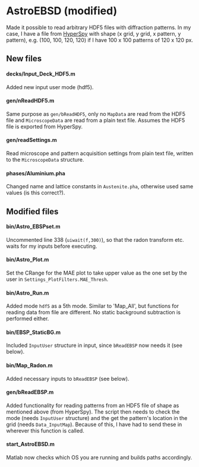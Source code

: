 # AstroEBSD (modified)

Made it possible to read arbitrary HDF5 files with diffraction patterns. In my case, I have a file from [HyperSpy](https://github.com/hyperspy/hyperspy) with shape (x grid, y grid, x pattern, y pattern), e.g. (100, 100, 120, 120) if I have 100 x 100 patterns of 120 x 120 px.

## New files

#### decks/Input_Deck_HDF5.m

Added new input user mode (hdf5).

#### gen/nReadHDF5.m

Same purpose as `gen/bReadHDF5`, only no `MapData` are read from the HDF5 file and `MicroscopeData` are read from a plain text file. Assumes the HDF5 file is exported from HyperSpy.

#### gen/readSettings.m

Read microscope and pattern acquisition settings from plain text file, written to the `MicroscopeData` structure.

#### phases/Aluminium.pha

Changed name and lattice constants in `Austenite.pha`, otherwise used same values (is this correct?).

## Modified files

#### bin/Astro_EBSPset.m

Uncommented line 338 (`uiwait(f,300)`), so that the radon transform etc. waits for my inputs before executing.

#### bin/Astro_Plot.m

Set the CRange for the MAE plot to take upper value as the one set by the user in `Settings_PlotFilters.MAE_Thresh`.

#### bin/Astro_Run.m

Added mode `hdf5` as a 5th mode. Similar to 'Map_All', but functions for reading data from file are different. No static background subtraction is performed either.

#### bin/EBSP_StaticBG.m

Included `InputUser` structure in input, since `bReadEBSP` now needs it (see below).

#### bin/Map_Radon.m

Added necessary inputs to `bReadEBSP` (see below).

#### gen/bReadEBSP.m

Added functionality for reading patterns from an HDF5 file of shape as mentioned above (from HyperSpy). The script then needs to check the mode (needs `InputUser` structure) and the get the pattern's location in the grid (needs `Data_InputMap`). Because of this, I have had to send these in wherever this function is called.

#### start_AstroEBSD.m

Matlab now checks which OS you are running and builds paths accordingly.
